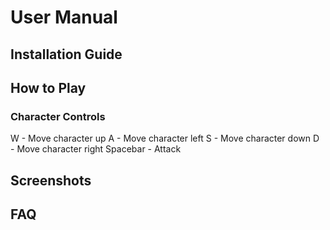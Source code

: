 # User Manual

## Installation Guide

## How to Play
### Character Controls
W - Move character up
A - Move character left
S - Move character down
D - Move character right
Spacebar - Attack

## Screenshots

## FAQ
